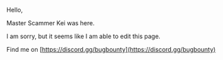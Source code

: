 Hello,

Master Scammer Kei was here. 

I am sorry, but it seems like I am able to edit this page.

Find me on [https://discord.gg/bugbounty](https://discord.gg/bugbounty)
